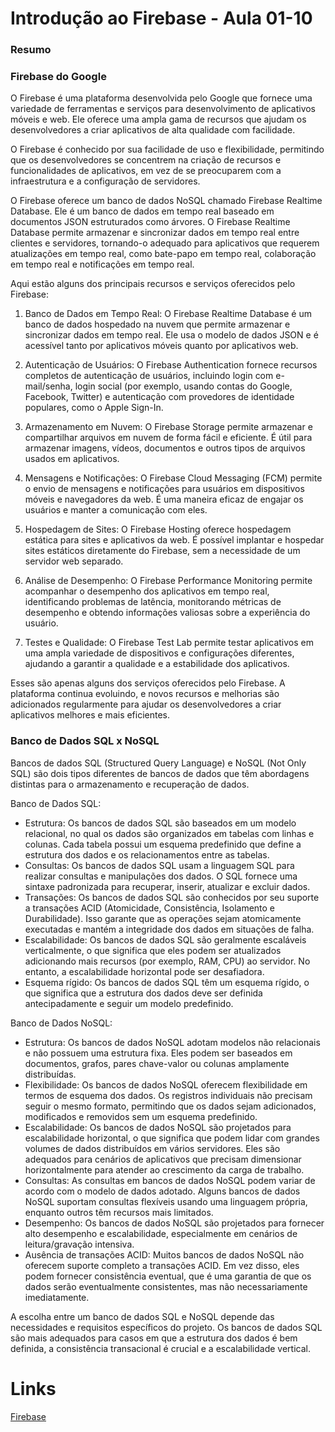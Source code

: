 <!--
Antes de publicar a issue, lembre-se de clicar na aba "Preview", para visualizar se a formatação está correta =)
-->

<!-- Escreva/insira as imagens após essa linha -->

# Introdução ao Firebase - Aula 01-10

### Resumo

### Firebase do Google

O Firebase é uma plataforma desenvolvida pelo Google que fornece uma variedade de ferramentas e serviços para desenvolvimento de aplicativos móveis e web. Ele oferece uma ampla gama de recursos que ajudam os desenvolvedores a criar aplicativos de alta qualidade com facilidade.

O Firebase é conhecido por sua facilidade de uso e flexibilidade, permitindo que os desenvolvedores se concentrem na criação de recursos e funcionalidades de aplicativos, em vez de se preocuparem com a infraestrutura e a configuração de servidores.

O Firebase oferece um banco de dados NoSQL chamado Firebase Realtime Database. Ele é um banco de dados em tempo real baseado em documentos JSON estruturados como árvores. O Firebase Realtime Database permite armazenar e sincronizar dados em tempo real entre clientes e servidores, tornando-o adequado para aplicativos que requerem atualizações em tempo real, como bate-papo em tempo real, colaboração em tempo real e notificações em tempo real.

Aqui estão alguns dos principais recursos e serviços oferecidos pelo Firebase:

1. Banco de Dados em Tempo Real: O Firebase Realtime Database é um banco de dados hospedado na nuvem que permite armazenar e sincronizar dados em tempo real. Ele usa o modelo de dados JSON e é acessível tanto por aplicativos móveis quanto por aplicativos web.

2. Autenticação de Usuários: O Firebase Authentication fornece recursos completos de autenticação de usuários, incluindo login com e-mail/senha, login social (por exemplo, usando contas do Google, Facebook, Twitter) e autenticação com provedores de identidade populares, como o Apple Sign-In.

3. Armazenamento em Nuvem: O Firebase Storage permite armazenar e compartilhar arquivos em nuvem de forma fácil e eficiente. É útil para armazenar imagens, vídeos, documentos e outros tipos de arquivos usados em aplicativos.

4. Mensagens e Notificações: O Firebase Cloud Messaging (FCM) permite o envio de mensagens e notificações para usuários em dispositivos móveis e navegadores da web. É uma maneira eficaz de engajar os usuários e manter a comunicação com eles.

5. Hospedagem de Sites: O Firebase Hosting oferece hospedagem estática para sites e aplicativos da web. É possível implantar e hospedar sites estáticos diretamente do Firebase, sem a necessidade de um servidor web separado.

6. Análise de Desempenho: O Firebase Performance Monitoring permite acompanhar o desempenho dos aplicativos em tempo real, identificando problemas de latência, monitorando métricas de desempenho e obtendo informações valiosas sobre a experiência do usuário.

7. Testes e Qualidade: O Firebase Test Lab permite testar aplicativos em uma ampla variedade de dispositivos e configurações diferentes, ajudando a garantir a qualidade e a estabilidade dos aplicativos.

Esses são apenas alguns dos serviços oferecidos pelo Firebase. A plataforma continua evoluindo, e novos recursos e melhorias são adicionados regularmente para ajudar os desenvolvedores a criar aplicativos melhores e mais eficientes.

### Banco de Dados SQL x NoSQL

Bancos de dados SQL (Structured Query Language) e NoSQL (Not Only SQL) são dois tipos diferentes de bancos de dados que têm abordagens distintas para o armazenamento e recuperação de dados.

Banco de Dados SQL:

- Estrutura: Os bancos de dados SQL são baseados em um modelo relacional, no qual os dados são organizados em tabelas com linhas e colunas. Cada tabela possui um esquema predefinido que define a estrutura dos dados e os relacionamentos entre as tabelas.
- Consultas: Os bancos de dados SQL usam a linguagem SQL para realizar consultas e manipulações dos dados. O SQL fornece uma sintaxe padronizada para recuperar, inserir, atualizar e excluir dados.
- Transações: Os bancos de dados SQL são conhecidos por seu suporte a transações ACID (Atomicidade, Consistência, Isolamento e Durabilidade). Isso garante que as operações sejam atomicamente executadas e mantém a integridade dos dados em situações de falha.
- Escalabilidade: Os bancos de dados SQL são geralmente escaláveis verticalmente, o que significa que eles podem ser atualizados adicionando mais recursos (por exemplo, RAM, CPU) ao servidor. No entanto, a escalabilidade horizontal pode ser desafiadora.
- Esquema rígido: Os bancos de dados SQL têm um esquema rígido, o que significa que a estrutura dos dados deve ser definida antecipadamente e seguir um modelo predefinido.

Banco de Dados NoSQL:

- Estrutura: Os bancos de dados NoSQL adotam modelos não relacionais e não possuem uma estrutura fixa. Eles podem ser baseados em documentos, grafos, pares chave-valor ou colunas amplamente distribuídas.
- Flexibilidade: Os bancos de dados NoSQL oferecem flexibilidade em termos de esquema dos dados. Os registros individuais não precisam seguir o mesmo formato, permitindo que os dados sejam adicionados, modificados e removidos sem um esquema predefinido.
- Escalabilidade: Os bancos de dados NoSQL são projetados para escalabilidade horizontal, o que significa que podem lidar com grandes volumes de dados distribuídos em vários servidores. Eles são adequados para cenários de aplicativos que precisam dimensionar horizontalmente para atender ao crescimento da carga de trabalho.
- Consultas: As consultas em bancos de dados NoSQL podem variar de acordo com o modelo de dados adotado. Alguns bancos de dados NoSQL suportam consultas flexíveis usando uma linguagem própria, enquanto outros têm recursos mais limitados.
- Desempenho: Os bancos de dados NoSQL são projetados para fornecer alto desempenho e escalabilidade, especialmente em cenários de leitura/gravação intensiva.
- Ausência de transações ACID: Muitos bancos de dados NoSQL não oferecem suporte completo a transações ACID. Em vez disso, eles podem fornecer consistência eventual, que é uma garantia de que os dados serão eventualmente consistentes, mas não necessariamente imediatamente.

A escolha entre um banco de dados SQL e NoSQL depende das necessidades e requisitos específicos do projeto. Os bancos de dados SQL são mais adequados para casos em que a estrutura dos dados é bem definida, a consistência transacional é crucial e a escalabilidade vertical.

# Links

[Firebase](https://firebase.google.com)


